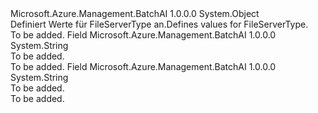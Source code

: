 <Type Name="FileServerType" FullName="Microsoft.Azure.Management.BatchAI.Models.FileServerType">
  <TypeSignature Language="C#" Value="public static class FileServerType" />
  <TypeSignature Language="ILAsm" Value=".class public auto ansi abstract sealed beforefieldinit FileServerType extends System.Object" />
  <TypeSignature Language="DocId" Value="T:Microsoft.Azure.Management.BatchAI.Models.FileServerType" />
  <TypeSignature Language="VB.NET" Value="Public Class FileServerType" />
  <TypeSignature Language="F#" Value="type FileServerType = class" />
  <AssemblyInfo>
    <AssemblyName>Microsoft.Azure.Management.BatchAI</AssemblyName>
    <AssemblyVersion>1.0.0.0</AssemblyVersion>
  </AssemblyInfo>
  <Base>
    <BaseTypeName>System.Object</BaseTypeName>
  </Base>
  <Interfaces />
  <Docs>
    <summary>
            <span data-ttu-id="6f660-101">Definiert Werte für FileServerType an.</span><span class="sxs-lookup"><span data-stu-id="6f660-101">Defines values for FileServerType.</span></span>
            </summary>
    <remarks>To be added.</remarks>
  </Docs>
  <Members>
    <Member MemberName="Glusterfs">
      <MemberSignature Language="C#" Value="public const string Glusterfs;" />
      <MemberSignature Language="ILAsm" Value=".field public static literal string Glusterfs" />
      <MemberSignature Language="DocId" Value="F:Microsoft.Azure.Management.BatchAI.Models.FileServerType.Glusterfs" />
      <MemberSignature Language="VB.NET" Value="Public Const Glusterfs As String " />
      <MemberSignature Language="F#" Value="val mutable Glusterfs : string" Usage="Microsoft.Azure.Management.BatchAI.Models.FileServerType.Glusterfs" />
      <MemberType>Field</MemberType>
      <AssemblyInfo>
        <AssemblyName>Microsoft.Azure.Management.BatchAI</AssemblyName>
        <AssemblyVersion>1.0.0.0</AssemblyVersion>
      </AssemblyInfo>
      <ReturnValue>
        <ReturnType>System.String</ReturnType>
      </ReturnValue>
      <Docs>
        <summary>To be added.</summary>
        <remarks>To be added.</remarks>
      </Docs>
    </Member>
    <Member MemberName="Nfs">
      <MemberSignature Language="C#" Value="public const string Nfs;" />
      <MemberSignature Language="ILAsm" Value=".field public static literal string Nfs" />
      <MemberSignature Language="DocId" Value="F:Microsoft.Azure.Management.BatchAI.Models.FileServerType.Nfs" />
      <MemberSignature Language="VB.NET" Value="Public Const Nfs As String " />
      <MemberSignature Language="F#" Value="val mutable Nfs : string" Usage="Microsoft.Azure.Management.BatchAI.Models.FileServerType.Nfs" />
      <MemberType>Field</MemberType>
      <AssemblyInfo>
        <AssemblyName>Microsoft.Azure.Management.BatchAI</AssemblyName>
        <AssemblyVersion>1.0.0.0</AssemblyVersion>
      </AssemblyInfo>
      <ReturnValue>
        <ReturnType>System.String</ReturnType>
      </ReturnValue>
      <Docs>
        <summary>To be added.</summary>
        <remarks>To be added.</remarks>
      </Docs>
    </Member>
  </Members>
</Type>